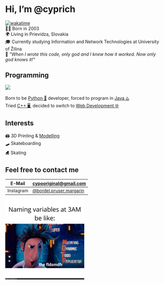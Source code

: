 # Hi, I’m @cyprich 
[![wakatime](https://wakatime.com/badge/user/4c514061-8f41-4da2-97ea-f2b4906774a3.svg)](https://wakatime.com/@4c514061-8f41-4da2-97ea-f2b4906774a3)  
👶🏻 Born in 2003  
🌍 Living in Prievidza, Slovakia  
🎓 Currently studying Information and Network Technologies at University of Žilina  
📖 *"When I wrote this code, only god and I knew how it worked. Now only god knows it!"*  

## Programming
![](https://github-readme-stats.vercel.app/api/top-langs/?username=cyprich&theme=github_dark&layout=compact&hide_progress=false)

Born to be [Python 🐍](https://github.com/cyprich?tab=repositories&q=&language=python) developer, forced to program in [Java ♨️](https://github.com/cyprich?tab=repositories&q=&language=java)  
Tried [C++ 🖥️](https://github.com/cyprich?tab=repositories&q=&language=c%2B%2B), decided to switch to [Web Development 🌐](https://github.com/cyprich/cyprich.github.io)  

## Interests
🖨️ 3D Printing & [Modelling](https://www.printables.com/@cypo)  
🛹 Skateboarding  
⛸️ Skating  

## Feel free to contact me  
| E-Mail | cypooriginal@gmail.com |
|-|-|
| Instagram | [@bordel.pruser.margarin](https://www.instagram.com/bordel.pruser.margarin/) |


<img src="fldsmdfr.webp" style="width: 50%">
